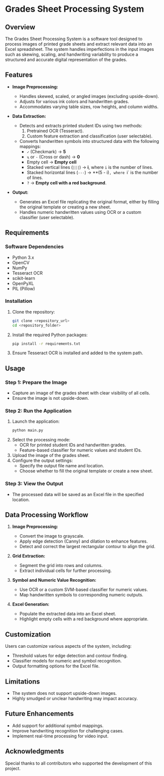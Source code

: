 # Grades Sheet Processing System

## Overview
The Grades Sheet Processing System is a software tool designed to process images of printed grade sheets and extract relevant data into an Excel spreadsheet. The system handles imperfections in the input images such as skewing, scaling, and handwriting variability to produce a structured and accurate digital representation of the grades.

## Features
- **Image Preprocessing:**
  - Handles skewed, scaled, or angled images (excluding upside-down).
  - Adjusts for various ink colors and handwritten grades.
  - Accommodates varying table sizes, row heights, and column widths.
  
- **Data Extraction:**
  - Detects and extracts printed student IDs using two methods:
    1. Pretrained OCR (Tesseract).
    2. Custom feature extraction and classification (user selectable).
  - Converts handwritten symbols into structured data with the following mappings:
    - `✓` (Checkmark) → **5**
    - `ፂ` or `-` (Cross or dash) → **0**
    - Empty cell → **Empty cell**
    - Stacked vertical lines (`|||`) → **i**, where `i` is the number of lines.
    - Stacked horizontal lines (`---`) → **(5 - i)`, where `i` is the number of lines.
    - `?` → **Empty cell with a red background**.

- **Output:**
  - Generates an Excel file replicating the original format, either by filling the original template or creating a new sheet.
  - Handles numeric handwritten values using OCR or a custom classifier (user selectable).

## Requirements
### Software Dependencies
- Python 3.x
- OpenCV
- NumPy
- Tesseract OCR
- scikit-learn
- OpenPyXL
- PIL (Pillow)

### Installation
1. Clone the repository:
   ```bash
   git clone <repository_url>
   cd <repository_folder>
   ```
2. Install the required Python packages:
   ```bash
   pip install -r requirements.txt
   ```
3. Ensure Tesseract OCR is installed and added to the system path.

## Usage
### Step 1: Prepare the Image
- Capture an image of the grades sheet with clear visibility of all cells.
- Ensure the image is not upside-down.

### Step 2: Run the Application
1. Launch the application:
   ```bash
   python main.py
   ```
2. Select the processing mode:
   - OCR for printed student IDs and handwritten grades.
   - Feature-based classifier for numeric values and student IDs.
3. Upload the image of the grades sheet.
4. Configure the output settings:
   - Specify the output file name and location.
   - Choose whether to fill the original template or create a new sheet.

### Step 3: View the Output
- The processed data will be saved as an Excel file in the specified location.

## Data Processing Workflow
1. **Image Preprocessing:**
   - Convert the image to grayscale.
   - Apply edge detection (Canny) and dilation to enhance features.
   - Detect and correct the largest rectangular contour to align the grid.

2. **Grid Extraction:**
   - Segment the grid into rows and columns.
   - Extract individual cells for further processing.

3. **Symbol and Numeric Value Recognition:**
   - Use OCR or a custom SVM-based classifier for numeric values.
   - Map handwritten symbols to corresponding numeric outputs.

4. **Excel Generation:**
   - Populate the extracted data into an Excel sheet.
   - Highlight empty cells with a red background where appropriate.

## Customization
Users can customize various aspects of the system, including:
- Threshold values for edge detection and contour finding.
- Classifier models for numeric and symbol recognition.
- Output formatting options for the Excel file.

## Limitations
- The system does not support upside-down images.
- Highly smudged or unclear handwriting may impact accuracy.

## Future Enhancements
- Add support for additional symbol mappings.
- Improve handwriting recognition for challenging cases.
- Implement real-time processing for video input.

## Acknowledgments
Special thanks to all contributors who supported the development of this project.


